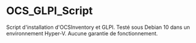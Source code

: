 # OCS_GLPI_Script
 Script d'installation d'OCSInventory et GLPI. Testé sous Debian 10 dans un environnement Hyper-V. Aucune garantie de fonctionnement.

